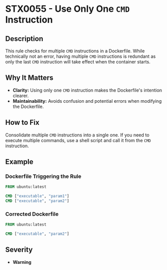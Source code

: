 # STX0055 - Use Only One `CMD` Instruction

## Description

This rule checks for multiple `CMD` instructions in a Dockerfile. While technically not an error, having multiple `CMD` instructions is redundant as only the last `CMD` instruction will take effect when the container starts.

## Why It Matters

-   **Clarity:** Using only one `CMD` instruction makes the Dockerfile's intention clearer.
-   **Maintainability:** Avoids confusion and potential errors when modifying the Dockerfile.

## How to Fix

Consolidate multiple `CMD` instructions into a single one. If you need to execute multiple commands, use a shell script and call it from the `CMD` instruction.

## Example

### Dockerfile Triggering the Rule

```dockerfile
FROM ubuntu:latest

CMD ["executable", "param1"]
CMD ["executable", "param2"]
```

### Corrected Dockerfile

```dockerfile
FROM ubuntu:latest

CMD ["executable", "param2"]
```

## Severity

  - **Warning**
